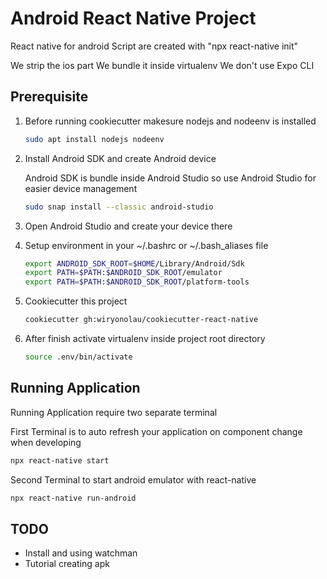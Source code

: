 # Android React Native Project #

React native for android
Script are created with "npx react-native init" 

We strip the ios part
We bundle it inside virtualenv
We don't use Expo CLI

## Prerequisite ##

1. Before running cookiecutter makesure nodejs and nodeenv is installed

   ```bash
   sudo apt install nodejs nodeenv
   ```

2. Install Android SDK and create Android device

   Android SDK is bundle inside Android Studio so use Android Studio for easier device management

   ```bash
   sudo snap install --classic android-studio 
   ```

3. Open Android Studio and create your device there

4. Setup environment in your ~/.bashrc or ~/.bash_aliases file

   ```bash
   export ANDROID_SDK_ROOT=$HOME/Library/Android/Sdk
   export PATH=$PATH:$ANDROID_SDK_ROOT/emulator
   export PATH=$PATH:$ANDROID_SDK_ROOT/platform-tools
   ```

5. Cookiecutter this project

   ```bash
   cookiecutter gh:wiryonolau/cookiecutter-react-native
   ```

6. After finish activate virtualenv inside project root directory

   ```bash
   source .env/bin/activate
   ```

   

## Running Application ##

Running Application require two separate terminal 

First Terminal is to auto refresh your application on component change when developing

```bash
npx react-native start
```

Second Terminal to start android emulator with react-native

```bash
npx react-native run-android
```


## TODO ##

- Install and using watchman
- Tutorial creating apk